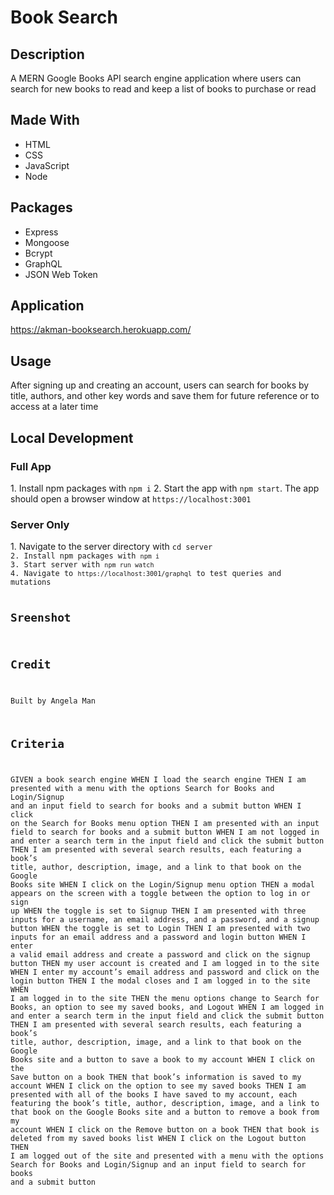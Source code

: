 # Book Search

## Description
A MERN Google Books API search engine application where users can search for new books to read and keep a list of books to purchase or read

## Made With
* HTML
* CSS
* JavaScript
* Node

## Packages
* Express
* Mongoose
* Bcrypt
* GraphQL
* JSON Web Token

## Application
https://akman-booksearch.herokuapp.com/

## Usage
After signing up and creating an account, users can search for books by title, authors, and other key words and save them for future reference or to access at a later time

## Local Development
<h3>Full App</h3>
1. Install npm packages with <code>npm i</code>
2. Start the app with <code>npm start</code>. The app should open a browser window at <code>https://localhost:3001</code>

<h3>Server Only</h3>
1. Navigate to the server directory with <code>cd server</cd>
2. Install npm packages with <code>npm i</code>
3. Start server with <code>npm run watch</code>
4. Navigate to <code>https://localhost:3001/graphql</code> to test queries and mutations

## Sreenshot

## Credit
Built by Angela Man

## Criteria
GIVEN a book search engine
WHEN I load the search engine
THEN I am presented with a menu with the options Search for Books and Login/Signup and an input field to search for books and a submit button
WHEN I click on the Search for Books menu option
THEN I am presented with an input field to search for books and a submit button
WHEN I am not logged in and enter a search term in the input field and click the submit button
THEN I am presented with several search results, each featuring a book’s title, author, description, image, and a link to that book on the Google Books site
WHEN I click on the Login/Signup menu option
THEN a modal appears on the screen with a toggle between the option to log in or sign up
WHEN the toggle is set to Signup
THEN I am presented with three inputs for a username, an email address, and a password, and a signup button
WHEN the toggle is set to Login
THEN I am presented with two inputs for an email address and a password and login button
WHEN I enter a valid email address and create a password and click on the signup button
THEN my user account is created and I am logged in to the site
WHEN I enter my account’s email address and password and click on the login button
THEN I the modal closes and I am logged in to the site
WHEN I am logged in to the site
THEN the menu options change to Search for Books, an option to see my saved books, and Logout
WHEN I am logged in and enter a search term in the input field and click the submit button
THEN I am presented with several search results, each featuring a book’s title, author, description, image, and a link to that book on the Google Books site and a button to save a book to my account
WHEN I click on the Save button on a book
THEN that book’s information is saved to my account
WHEN I click on the option to see my saved books
THEN I am presented with all of the books I have saved to my account, each featuring the book’s title, author, description, image, and a link to that book on the Google Books site and a button to remove a book from my account
WHEN I click on the Remove button on a book
THEN that book is deleted from my saved books list
WHEN I click on the Logout button
THEN I am logged out of the site and presented with a menu with the options Search for Books and Login/Signup and an input field to search for books and a submit button  